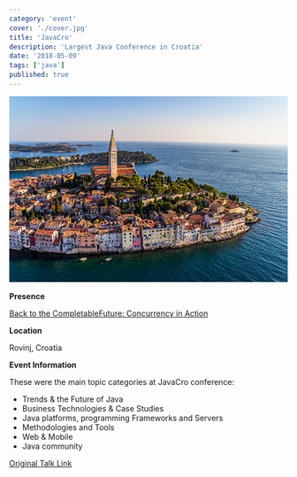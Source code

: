 ```yaml
---
category: 'event'
cover: './cover.jpg'
title: 'JavaCro'
description: 'Largest Java Conference in Croatia'
date: '2018-05-09'
tags: ['java']
published: true
---
```

![cover](./cover.jpg)

**Presence**

[Back to the CompletableFuture: Concurrency in Action]() 

**Location**

Rovinj, Croatia

**Event Information**

These were the main topic categories at JavaCro conference:

- Trends & the Future of Java
- Business Technologies & Case Studies
- Java platforms, programming Frameworks and Servers
- Methodologies and Tools
- Web & Mobile
- Java community
 
[Original Talk Link](https://2018.javacro.hr/Program/Back-to-the-CompletableFuture-Concurrency-in-Action)

